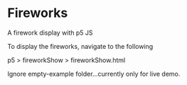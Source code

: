 # Fireworks
A firework display with p5 JS

To display the fireworks, navigate to the following

p5 > fireworkShow > fireworkShow.html

Ignore empty-example folder...currently only for live demo. 
